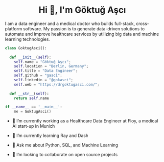 <h1 align="center">Hi 👋, I'm Göktuğ Aşcı</h1>

I am a data engineer and a medical doctor who builds full-stack, cross-platform software. My passion is to generate data-driven solutions to automate and improve healthcare services by utilizing big data and machine learning technologies.

```python
class GoktugAsci():
    
  def __init__(self):
    self.name = "Göktuğ Aşcı";
    self.location = "Berlin, Germany";
    self.title = "Data Engineer";
    self.github = "gasci";
    self.linkedin = "@gokasci";
    self.web = "https://drgoktugasci.com/";
  
  def __str__(self):
    return self.name

if __name__ == '__main__':
    me = GoktugAsci()
```

- 🔭 I’m currently working as a Healthcare Data Engineer at Floy, a medical AI start-up in Munich 
  
- 🌱 I’m currently learning Ray and Dash

- 💬 Ask me about Python, SQL, and Machine Learning
  
- 👯 I’m looking to collaborate on open source projects
  

